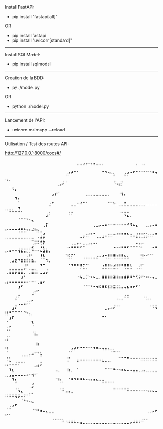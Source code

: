 Install FastAPI:

- pip install "fastapi[all]"

OR

- pip install fastapi
- pip install "uvicorn[standard]"

----------------------------------------------------------------

Install SQLModel:

- pip install sqlmodel

----------------------------------------------------------------

Creation de la BDD:

- py ./model.py

OR

- python ./model.py

----------------------------------------------------------------

Lancement de l'API: 

- uvicorn main:app --reload

----------------------------------------------------------------

Utilisation / Test des routes API: 

http://127.0.0.1:8000/docs#/















































































⠀⠀⠀⠀⠀⠀⠀⠀⠀⠀⠀⠀⠀⠀⠀⠀⠀⠀⠀⠀⠀⠀⠀⣀⣀⣠⡤⢤⣤⣀⣀⡀⠀⠀⠀⠀⠀⠀⠀⠀⠀⠀⡀⠀⣀⠀⠀⠀⠀⠀⠀⠀⠀⠀⠀⠀⠀⠀⠀⠀⠀⠀⠀⠀
⠀⠀⠀⠀⠀⠀⠀⠀⠀⠀⠀⠀⠀⠀⠀⠀⠀⠀⠀⣀⡴⠞⠉⠁⠀⠀⠀⠀⠀⠀⠀⠉⠙⠲⢤⡀⠀⠀⣠⡴⠒⠋⠉⠉⠉⠉⠉⠛⠲⢤⡀⠀⠀⠀⠀⠀⠀⠀⠀⠀⠀⠀⠀⠀
⠀⠀⠀⠀⠀⠀⠀⠀⠀⠀⠀⠀⠀⠀⠀⠀⠀⣠⠞⠉⠀⠀⠀⠀⠀⠀⠀⠀⠀⠀⠀⠀⠀⠀⠀⠙⢶⡋⠀⠀⠀⠀⠀⠀⠀⠀⠀⠀⠀⠀⠉⠳⡄⠀⠀⠀⠀⠀⠀⠀⠀⠀⠀⠀
⠀⠀⠀⠀⠀⠀⠀⠀⠀⠀⠀⠀⠀⠀⠀⣠⡞⠁⠀⠀⠀⠀⠀⠀⠀⠀⣀⣀⣀⣀⣀⣀⣀⡀⠀⠀⠀⢻⡄⠀⠀⠀⠀⠀⠀⠀⠀⠀⠀⠀⠀⠀⠹⡆⠀⠀⠀⠀⠀⠀⠀⠀⠀⠀
⠀⠀⠀⠀⠀⠀⠀⠀⠀⠀⠀⠀⠀⠀⣰⠏⠀⠀⠀⠀⠀⣀⣤⠶⠚⠉⠁⠀⠀⠀⠀⠀⠀⠉⠙⠲⢤⣀⣻⣀⣀⣀⣀⣤⣤⠤⠤⠤⠤⠤⣤⣄⣀⣹⡀⠀⠀⠀⠀⠀⠀⠀⠀⠀
⠀⠀⠀⠀⠀⠀⠀⠀⠀⠀⠀⠀⠀⣰⠃⠀⠀⠀⠀⠀⠘⠋⠀⠀⠀⠀⠀⠀⠀⠀⠀⠀⠀⠀⠀⠀⠀⠉⠻⣍⡀⠀⠀⠀⠀⠀⠀⠀⠀⠀⠀⠀⠀⠈⠉⠉⠓⢤⡀⠀⠀⠀⠀⠀
⠀⠀⠀⠀⠀⠀⠀⠀⠀⠀⠀⠀⢀⡏⠀⠀⠀⠀⠀⠀⠀⠀⠀⠀⠀⠀⠀⠀⢀⣀⡤⠤⠶⠒⠒⠒⠒⠒⠒⠚⠻⠦⣄⠀⠀⣀⣠⠤⠶⠖⠒⠒⠒⢚⣛⣓⠶⠤⠽⣦⣀⠀⠀⠀
⠀⠀⠀⠀⠀⠀⠀⠀⠀⠀⢀⣠⣾⠀⠀⠀⠀⠀⠀⠀⠀⠀⠀⠀⣀⡤⠶⠛⠉⢀⣀⣠⠤⠶⠖⠒⠛⠛⠛⠓⠶⠤⣼⣟⣫⡥⠶⠖⠛⠉⠉⠉⠉⠉⠉⠉⠉⠛⠳⠶⣽⣧⠀⠀
⠀⠀⠀⠀⠀⠀⠀⠀⣠⠞⠉⢰⡇⠀⠀⠀⠀⠀⠀⠀⣀⣴⣶⣯⡥⠶⠒⠛⠉⠁⠀⠀⠀⠀⠀⣀⣀⣤⣤⡤⠤⠤⠭⢿⠁⠀⠀⣀⣤⡤⠶⠒⠒⢺⣯⣭⣉⠙⠓⠒⠦⣽⣷⡄
⠀⠀⠀⠀⠀⠀⠀⡼⠃⠀⠀⢸⣧⠀⠀⠀⠀⠀⠀⠈⣯⡍⠁⠀⠀⢀⣀⣀⣀⣠⠤⠴⢒⣿⠿⣿⣾⣿⣦⣄⠀⠀⠀⢘⡗⠚⠉⠁⠀⠀⢀⣴⣟⠙⣿⣿⣿⣿⣦⠀⠀⠀⠹⡄
⠀⠀⠀⠀⠀⠀⣸⠃⠀⠀⠀⠙⠉⠀⠀⠀⠀⠀⠀⠀⠈⠙⠛⠛⡿⣍⡉⠀⠀⠀⠀⣰⣿⣿⣦⣾⡿⠛⢿⣿⣧⠀⢀⣼⠁⠀⠀⠀⠀⢀⣿⣿⡿⣿⣿⡁⢈⣿⣿⡆⣀⣠⡼⠀
⠀⠀⠀⠀⠀⣰⠃⠀⠀⠀⠀⠀⠀⠀⠀⠀⠀⠀⠀⠀⠀⠀⠀⠐⢧⣀⡉⠲⠦⣀⡀⣿⣿⣿⣯⣿⣷⣶⣾⡿⠿⠓⢋⡽⠓⠶⠦⢤⣀⣼⠿⠿⠿⠿⠿⠿⠟⠛⠛⢉⣿⠟⠀⠀
⠀⠀⠀⠀⣰⠋⠀⠀⠀⠀⠀⠀⠀⠀⠀⠀⠀⠀⠀⠀⠀⠀⠀⠀⠀⠈⠉⠙⠒⠲⠯⠿⠯⣯⣯⣭⣭⣤⢤⣦⠶⠖⠋⠁⠀⠀⠀⠀⠀⠀⠀⠀⠀⠀⠀⠀⠀⢀⡴⠋⠀⠀⠀⠀
⠀⠀⠀⣰⠏⠀⠀⠀⠀⠀⠀⠀⠀⠀⠀⠀⠀⠀⠀⠀⠀⠀⠀⠀⠀⠀⠀⠀⠀⠀⠀⠀⠀⠀⠀⠀⣠⣤⠾⠛⠀⠀⠀⠀⠰⣦⣀⠀⠀⠀⠀⠀⠀⢀⣀⣤⠶⠋⠀⠀⠀⠀⠀⠀
⠀⠀⣰⠏⠀⠀⠀⠀⠀⠀⠀⠀⠀⠀⠀⠀⠀⠀⠀⠀⠀⠀⠀⠀⠀⠀⠀⠀⠀⠀⠀⠀⣀⡤⠶⠋⠉⠀⠀⠀⠀⠀⠀⠀⠀⠀⠈⠙⠻⣿⠛⠉⠉⠉⠁⠙⢦⡀⠀⠀⠀⠀⠀⠀
⠀⣰⠏⠀⠀⠀⠀⠀⠀⠀⠀⠀⠀⠀⠀⠀⠀⠀⠀⠀⠀⠀⠀⠀⠀⠀⠀⠀⠀⠀⠀⠉⠁⠀⠀⠀⠀⠀⠀⠀⠀⠀⠀⠀⠀⠀⠀⠀⠀⠈⠀⠀⠀⠀⠀⠀⠀⠹⡄⠀⠀⠀⠀⠀
⢰⡏⠀⠀⠀⠀⠀⠀⠀⠀⠀⠀⠀⠀⠀⠀⠀⠀⠀⠀⠀⠀⠀⠀⠀⠀⠀⠀⠀⠀⠀⠀⠀⠀⠀⠀⠀⠀⠀⠀⠀⠀⠀⠀⠀⠀⠀⠀⠀⠀⠀⠀⠀⠀⠀⠀⠀⠀⢹⡄⠀⠀⠀⠀
⣼⠁⠀⠀⠀⠀⠀⠀⠀⠀⠀⠀⠀⠀⠀⠀⠀⠀⠀⠀⠀⠀⠀⠀⠀⠀⠀⠀⠀⠀⠀⠀⠀⠀⠀⠀⠀⠀⠀⠀⠀⠀⠀⠀⠀⠀⠀⠀⠀⠀⠀⠀⠀⠀⠀⠀⠀⠀⠀⣷⠀⠀⠀⠀
⢻⠀⠀⠀⠀⠀⠀⠀⠀⠀⠀⠀⠀⠀⠀⠀⠀⠀⠀⠀⢀⡴⠞⠋⠉⠉⠉⠉⠙⠛⠒⠲⠶⠦⣤⣀⣀⠀⠀⠀⠀⠀⠀⠀⠀⠀⠀⠀⠀⠀⠀⠀⠀⠀⢀⣀⣠⠴⠞⠙⣧⠀⠀⠀
⠸⣇⠀⠀⠀⠀⠀⠀⠀⠀⠀⠀⠀⠀⠀⠀⠀⠀⠀⠀⡟⠀⠀⣤⠤⠤⠤⠤⠤⠤⠤⣄⣀⣀⠀⠀⠈⠉⠉⠛⠒⠒⠒⠲⠶⠶⠶⠶⠶⠶⠒⠒⠚⠋⠉⠁⠀⠀⢀⣴⠟⠀⠀⠀
⠀⠹⣆⠀⠀⠀⠀⠀⠀⠀⠀⠀⠀⠀⠀⠀⢠⡀⠀⠀⣷⡀⠀⠁⠀⠀⠀⠀⠀⠀⠀⠀⠉⠉⠙⠓⠒⠶⠦⠤⠤⣤⣤⣀⣤⣀⣀⣀⣀⣀⣠⣤⠤⠤⠤⠤⠖⠒⡟⠁⠀⠀⠀⠀
⠀⠀⠹⣆⠀⠀⠀⠀⠀⠀⠀⠀⠀⠀⠀⠀⠈⢷⡀⠀⠈⠛⠙⠛⠛⠓⠒⠶⠶⠦⠤⣤⣀⣀⣀⠀⠀⠀⠀⠀⠀⠀⠀⠀⠀⠀⠀⠀⠀⠀⠀⠀⠀⠀⠀⠀⠀⣰⠇⠀⠀⠀⠀⠀
⠀⠀⠀⠈⠳⣄⠀⠀⠀⠀⠀⠀⠀⠀⠀⠀⠀⠈⠛⢦⣤⣀⠀⠀⠀⠀⠀⠀⠀⠀⠀⠀⠀⠀⠈⠉⠉⠉⠉⠛⠒⠒⠒⠒⠒⠒⠶⠦⠤⠶⠶⠶⢶⡶⠤⠖⠚⠉⠀⠀⠀⠀⠀⠀
⠀⠀⠀⠀⠀⠈⠓⠦⣄⡀⠀⠀⠀⠀⠀⠀⠀⠀⠀⠀⠀⠀⠀⠀⠀⠀⠀⠀⠀⠀⠀⠀⠀⠀⠀⠀⠀⠀⠀⠀⠀⠀⠀⠀⠀⠀⠀⠀⠀⢀⣠⠴⠋⠀⠀⠀⠀⠀⠀⠀⠀⠀⠀⠀
⠀⠀⠀⠀⠀⠀⠀⠀⠀⠉⠛⠶⠤⣄⣀⣀⠀⠀⠀⠀⠀⠀⠀⠀⠀⠀⠀⠀⠀⠀⠀⠀⠀⠀⠀⠀⠀⠀⠀⠀⠀⠀⠀⠀⠀⠀⣀⡤⠖⠋⠁⠀⠀⠀⠀⠀⠀⠀⠀⠀⠀⠀⠀⠀
⠀⠀⠀⠀⠀⠀⠀⠀⠀⠀⠀⠀⠀⠀⠀⠈⠉⠉⠓⠒⠶⠶⠦⠤⣤⣀⣀⣀⣀⣀⣀⣀⣀⣀⣀⣀⣀⣀⣀⣀⡤⠴⠶⠖⠋⠉⠀⠀⠀⠀⠀⠀⠀⠀⠀⠀⠀⠀⠀⠀⠀⠀⠀⠀⠀⠀⠀⠀⠀⠀⠀⠀⠀⠀⠀⠀⠀⠀⠀⠀⠀⠀⠀⠀⠀⠀⠀⠀⠀⠀⠀⠀⠀⠀⠀⠀⠀